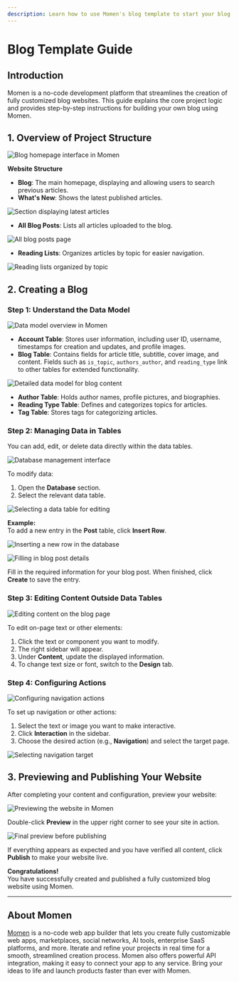 ```yaml
---
description: Learn how to use Momen's blog template to start your blog in this guide.
---
```


# Blog Template Guide

## Introduction

Momen is a no-code development platform that streamlines the creation of fully customized blog websites. This guide explains the core project logic and provides step-by-step instructions for building your own blog using Momen.

## 1. Overview of Project Structure

![Blog homepage interface in Momen](../.gitbook/assets/1%20(40).png)

**Website Structure**

- **Blog**: The main homepage, displaying and allowing users to search previous articles.
- **What's New**: Shows the latest published articles.

![Section displaying latest articles](../.gitbook/assets/2%20(34).png)

- **All Blog Posts**: Lists all articles uploaded to the blog.

![All blog posts page](../.gitbook/assets/3%20(27).png)

- **Reading Lists**: Organizes articles by topic for easier navigation.

![Reading lists organized by topic](../.gitbook/assets/4%20(23).png)

## 2. Creating a Blog

### Step 1: Understand the Data Model

![Data model overview in Momen](../.gitbook/assets/5%20(18).png)

- **Account Table**: Stores user information, including user ID, username, timestamps for creation and updates, and profile images.
- **Blog Table**: Contains fields for article title, subtitle, cover image, and content. Fields such as `is_topic`, `authors_author`, and `reading_type` link to other tables for extended functionality.

![Detailed data model for blog content](../.gitbook/assets/6%20(17).png)

- **Author Table**: Holds author names, profile pictures, and biographies.
- **Reading Type Table**: Defines and categorizes topics for articles.
- **Tag Table**: Stores tags for categorizing articles.

### Step 2: Managing Data in Tables

You can add, edit, or delete data directly within the data tables.

![Database management interface](../.gitbook/assets/7%20(13).png)

To modify data:

1. Open the **Database** section.
2. Select the relevant data table.

![Selecting a data table for editing](../.gitbook/assets/8%20(12).png)

**Example:**  
To add a new entry in the **Post** table, click **Insert Row**.

![Inserting a new row in the database](../.gitbook/assets/9%20(11).png)

![Filling in blog post details](../.gitbook/assets/10%20(10).png)

Fill in the required information for your blog post. When finished, click **Create** to save the entry.

### Step 3: Editing Content Outside Data Tables

![Editing content on the blog page](../.gitbook/assets/11%20(9).png)

To edit on-page text or other elements:

1. Click the text or component you want to modify.
2. The right sidebar will appear.
3. Under **Content**, update the displayed information.
4. To change text size or font, switch to the **Design** tab.

### Step 4: Configuring Actions

![Configuring navigation actions](../.gitbook/assets/13%20(8).png)

To set up navigation or other actions:

1. Select the text or image you want to make interactive.
2. Click **Interaction** in the sidebar.
3. Choose the desired action (e.g., **Navigation**) and select the target page.

![Selecting navigation target](../.gitbook/assets/14%20(4).png)

## 3. Previewing and Publishing Your Website

After completing your content and configuration, preview your website:

![Previewing the website in Momen](../.gitbook/assets/12%20(13).png)

Double-click **Preview** in the upper right corner to see your site in action.

![Final preview before publishing](../.gitbook/assets/13%20(14).png)

If everything appears as expected and you have verified all content, click **Publish** to make your website live.

**Congratulations!**  
You have successfully created and published a fully customized blog website using Momen.

---

## About Momen

[Momen](https://momen.app/?channel=docs) is a no-code web app builder that lets you create fully customizable web apps, marketplaces, social networks, AI tools, enterprise SaaS platforms, and more. Iterate and refine your projects in real time for a smooth, streamlined creation process. Momen also offers powerful API integration, making it easy to connect your app to any service. Bring your ideas to life and launch products faster than ever with Momen.
